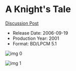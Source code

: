 # A Knight's Tale

[Discussion Post](https://www.avsforum.com/threads/bass-eq-for-filtered-movies.2995212/post-57721112)

* Release Date: 2006-09-19
* Production Year: 2001
* Format: BD/LPCM 5.1

![img 0](https://i.imgur.com/yok3XRR.jpg)

![img 1](https://i.imgur.com/p37soIJ.jpg)

